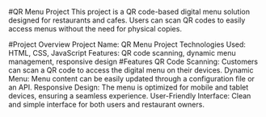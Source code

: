 
#QR Menu Project
This project is a QR code-based digital menu solution designed for restaurants and cafes. Users can scan QR codes to easily access menus without the need for physical copies.

#Project Overview
Project Name: QR Menu Project
Technologies Used: HTML, CSS, JavaScript
Features: QR code scanning, dynamic menu management, responsive design
#Features
QR Code Scanning: Customers can scan a QR code to access the digital menu on their devices.
Dynamic Menu: Menu content can be easily updated through a configuration file or an API.
Responsive Design: The menu is optimized for mobile and tablet devices, ensuring a seamless experience.
User-Friendly Interface: Clean and simple interface for both users and restaurant owners.
